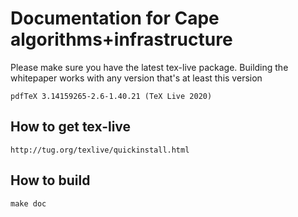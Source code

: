 # Documentation for Cape algorithms+infrastructure

Please make sure you have the latest tex-live package. Building the whitepaper works with any version that's at least this version

```
pdfTeX 3.14159265-2.6-1.40.21 (TeX Live 2020)
```

## How to get tex-live

```
http://tug.org/texlive/quickinstall.html
```


## How to build

```
make doc
```

